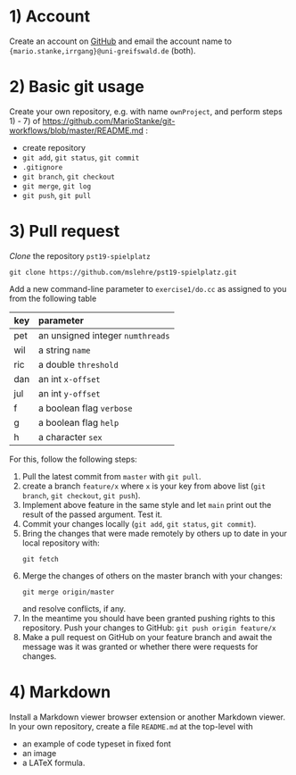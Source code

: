 # 1) Account
Create an account on [GitHub](http://github.com) and email the account name to `{mario.stanke,irrgang}@uni-greifswald.de` (both).

# 2) Basic git usage
Create your own repository, e.g. with name `ownProject`, and perform steps 1) - 7) of
https://github.com/MarioStanke/git-workflows/blob/master/README.md :
 - create repository
 - `git add`, `git status`, `git commit`
 - `.gitignore`
 - `git branch`, `git checkout`
 - `git merge`, `git log`
 - `git push`, `git pull`

# 3) Pull request
*Clone* the repository `pst19-spielplatz`
```
git clone https://github.com/mslehre/pst19-spielplatz.git
```
Add a new command-line parameter to `exercise1/do.cc` as assigned to you from the following table

| key | parameter                           |
|-----|:------------------------------------|
| pet | an unsigned integer `numthreads`    |
| wil | a string `name`                     |
| ric | a double `threshold`                |
| dan | an int `x-offset`                   |
| jul | an int `y-offset`                   |
| f   | a boolean flag `verbose`            |
| g   | a boolean flag `help`               |
| h   | a character `sex`                   |


For this, follow the following steps:
 1. Pull the latest commit from `master` with `git pull`.
 2. create a branch `feature/x` where `x` is your key from above list (`git branch`, `git checkout`, `git push`).
 3. Implement above feature in the same style and let `main` print out the result of
    the passed argument. Test it.
 4. Commit your changes locally (`git add`, `git status`, `git commit`).
 5. Bring the changes that were made remotely by others up to date in your local repository with:
    ```
    git fetch
    ```
 6. Merge the changes of others on the master branch with your changes:
    ```
    git merge origin/master
    ```
    and resolve conflicts, if any.
 7. In the meantime you should have been granted pushing rights to this repository.
    Push your changes to GitHub: `git push origin feature/x`  
 8. Make a pull request on GitHub on your feature branch and await the message was it was granted or whether there were requests for changes.
 

# 4) Markdown
Install a Markdown viewer browser extension or another Markdown viewer.
In your own repository, create a file `README.md` at the top-level with
 - an example of code typeset in fixed font
 - an image
 - a LATeX formula.
 
